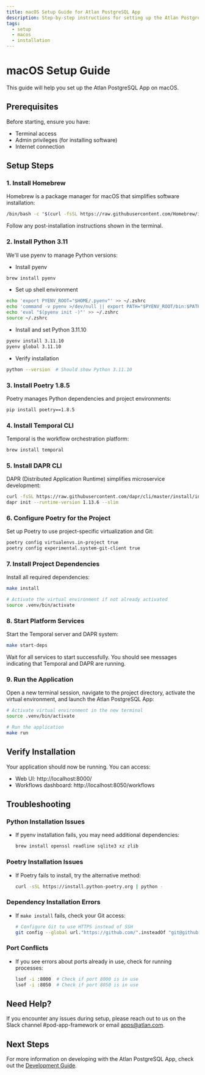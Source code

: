 ```yaml
---
title: macOS Setup Guide for Atlan PostgreSQL App
description: Step-by-step instructions for setting up the Atlan PostgreSQL App on macOS
tags:
  - setup
  - macos
  - installation
---
```


# macOS Setup Guide

This guide will help you set up the Atlan PostgreSQL App on macOS.

## Prerequisites

Before starting, ensure you have:
- Terminal access
- Admin privileges (for installing software)
- Internet connection

## Setup Steps

### 1. Install Homebrew

Homebrew is a package manager for macOS that simplifies software installation:

```bash
/bin/bash -c "$(curl -fsSL https://raw.githubusercontent.com/Homebrew/install/HEAD/install.sh)"
```

Follow any post-installation instructions shown in the terminal.

### 2. Install Python 3.11

We'll use pyenv to manage Python versions:

- Install pyenv
```bash
brew install pyenv
```

- Set up shell environment
```bash
echo 'export PYENV_ROOT="$HOME/.pyenv"' >> ~/.zshrc
echo 'command -v pyenv >/dev/null || export PATH="$PYENV_ROOT/bin:$PATH"' >> ~/.zshrc
echo 'eval "$(pyenv init -)"' >> ~/.zshrc
source ~/.zshrc
```

- Install and set Python 3.11.10
```bash
pyenv install 3.11.10
pyenv global 3.11.10
```

- Verify installation
```bash
python --version  # Should show Python 3.11.10
```

### 3. Install Poetry 1.8.5

Poetry manages Python dependencies and project environments:

```bash
pip install poetry==1.8.5
```

### 4. Install Temporal CLI

Temporal is the workflow orchestration platform:

```bash
brew install temporal
```

### 5. Install DAPR CLI

DAPR (Distributed Application Runtime) simplifies microservice development:

```bash
curl -fsSL https://raw.githubusercontent.com/dapr/cli/master/install/install.sh | /bin/bash -s 1.14.1
dapr init --runtime-version 1.13.6 --slim
```

### 6. Configure Poetry for the Project

Set up Poetry to use project-specific virtualization and Git:

```bash
poetry config virtualenvs.in-project true
poetry config experimental.system-git-client true
```

### 7. Install Project Dependencies

Install all required dependencies:

```bash
make install

# Activate the virtual environment if not already activated
source .venv/bin/activate
```

### 8. Start Platform Services

Start the Temporal server and DAPR system:

```bash
make start-deps
```

Wait for all services to start successfully. You should see messages indicating that Temporal and DAPR are running.

### 9. Run the Application

Open a new terminal session, navigate to the project directory, activate the virtual environment, and launch the Atlan PostgreSQL App:

```bash
# Activate virtual environment in the new terminal
source .venv/bin/activate

# Run the application
make run
```

## Verify Installation

Your application should now be running. You can access:

- Web UI: http://localhost:8000/
- Workflows dashboard: http://localhost:8050/workflows

## Troubleshooting

### Python Installation Issues
- If pyenv installation fails, you may need additional dependencies:
  ```bash
  brew install openssl readline sqlite3 xz zlib
  ```

### Poetry Installation Issues
- If Poetry fails to install, try the alternative method:
  ```bash
  curl -sSL https://install.python-poetry.org | python -
  ```

### Dependency Installation Errors
- If `make install` fails, check your Git access:
  ```bash
  # Configure Git to use HTTPS instead of SSH
  git config --global url."https://github.com/".insteadOf "git@github.com:"
  ```

### Port Conflicts
- If you see errors about ports already in use, check for running processes:
  ```bash
  lsof -i :8000  # Check if port 8000 is in use
  lsof -i :8050  # Check if port 8050 is in use
  ```

## Need Help?

If you encounter any issues during setup, please reach out to us on the Slack channel #pod-app-framework or email apps@atlan.com.

## Next Steps

For more information on developing with the Atlan PostgreSQL App, check out the [Development Guide](../DEVELOPMENT.md).